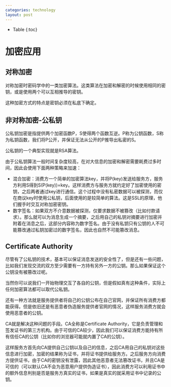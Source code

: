 ```yaml
---
categories: technology
layout: post
---
```


- Table
{:toc}
# 加密应用

## 对称加密

对称加密时密码学中的一类加密算法。这类算法在加密和解密的时候使用相同的密钥，或是使用两个可以互相推导的密钥。

这种加密方式的特点是密钥必须在私底下确定。

## 非对称加密-公私钥

公私钥加密是指提供两个加密函数P，S使得两个函数互逆。P称为公钥函数，S称为私钥函数，我们将P公开，并保证无法从公开的P推导出私密的S。

公私钥的一个典型实现就是RSA算法。

由于公私钥算法一般时间复杂度较高，在对大信息的加密和解密需要耗费过多时间，因此会使用下面两种策略来加速：

- 混合加密：消费方一个简单的加密算法key，并将P(key)发送给服务方，服务方利用S得到S(P(key))=key。这样消费方与服务方就约定好了加密使用的密钥，之后两者通过key进行通信。这个过程中没有私密数据可以被探测，而仅在商议key时使用公私钥，后面使用的是较简单的算法。这是SSL的原理，他们握手时交互对称加密密钥。
- 数字签名：如果双方不介意数据被探测，仅要求数据不被篡改（比如付款请求）。那么就可以为消息生成一个摘要，之后用自己的私钥对摘要进行加密并附着在消息之后，这部分内容称为数字签名。由于没有私钥只有公钥的人不可能篡改通过私钥加密过的数字签名，因此也自然不可能篡改消息。

## Certificate Authority

尽管有了公私钥的技术，基本可以保证消息发送的安全性了，但是还有一些问题，比如我们发现交流的双方至少需要有一方持有另外一方的公钥。那么如果保证这个公钥没有被篡改过呢。

当然你可以说我们一开始物理交互了各自的公钥，但是假如真有这种条件，实际上任何加密算法都可以取代公私钥。

还有一种方法就是服务提供者将自己的公钥公布在自己官网，并保证所有消费方都能获得。但是依旧还是有恶意者伪造服务提供者官网的情况，这样服务消费方就会使用恶意者的公钥。

CA就是解决这种问题的手段。CA全称是Certificate Authority，它是负责管理和签发证书的第三方机构。由于可信的CA较少，因此我们可以保证消费方能持有所有信任CA的公钥（比如你的浏览器可能就内置了CA的公钥）。

这样服务方首先向CA提供自己公钥以及自己的信息，之后CA用自己的私钥对这些信息进行加密，加密的结果称为证书，并将证书提供给服务方。之后服务方向消费方提供证书，由于CA的密钥没有泄露，因此其他恶意者无法篡改证书，并且CA是可信的（可以默认CA不会为恶意用户提供伪造证书），因此消费方可以利用证书中的额外信息判别是否是服务方真实的证书，如果是真实的就采用证书中记录的公钥。
